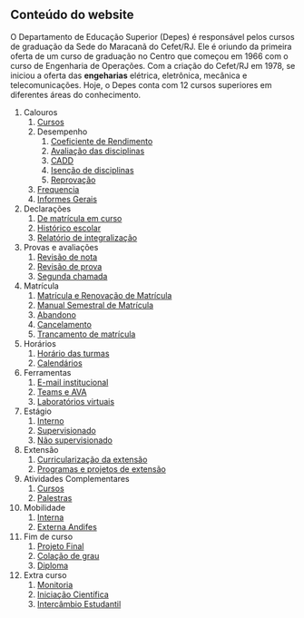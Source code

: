 ## Conteúdo do website

O Departamento de Educação Superior (Depes) é responsável pelos cursos de graduação da Sede do Maracanã do Cefet/RJ. Ele é oriundo da primeira oferta de um curso de graduação no Centro que começou em 1966 com o curso de Engenharia de Operações. Com a criação do Cefet/RJ em 1978, se iniciou a oferta das **engeharias** elétrica, eletrônica, mecânica e telecomunicações. Hoje, o Depes conta com 12 cursos superiores em diferentes áreas do conhecimento.

1. Calouros
   1. [Cursos](pages/PPC.md)
   2. Desempenho
      1. [Coeficiente de Rendimento](pages/CR.md)
      2. [Avaliação das disciplinas](pages/avaliacao.md)
      3. [CADD](pages/cadd.md)
      4. [Isenção de disciplinas](pages/isencao.md)
      5. [Reprovação](pages/reprovacao.md)
   3. [Frequencia](pages/frequencia.md)
   4. [Informes Gerais](pages/calouro.md)
2. Declarações
   1. [De matrícula em curso](pages/de_matricula_em_curso.md)
   2. [Histórico escolar](pages/declaracoes.md)
   3. [Relatório de integralização](pages/relatorio_de_integralizacao.md)
3. Provas e avaliações
   1. [Revisão de nota](pages/revisao_de_nota.md)
   2. [Revisão de prova](pages/revisao_de_prova.md)
   3. [Segunda chamada](pages/segunda_chamada.md)
4. Matrícula
   1. [Matrícula e Renovação de Matrícula](pages/matricula.md)
   2. [Manual Semestral de Matrícula](pages/manual_semestral.md)
   3. [Abandono](pages/abandono.md)
   4. [Cancelamento](pages/cancelamento.md)
   5. [Trancamento de matrícula](pages/trancamento_destrancamento_de_matricula.md)
5. Horários
   1. [Horário das turmas](pages/horario.md)
   2. [Calendários](pages/calendarios.md)
6. Ferramentas
   1. [E-mail institucional](pages/ferramentas_email.md)
   2. [Teams e AVA](pages/ferramentas_teams_e_ava.md)
   3. [Laboratórios virtuais](pages/laboratorios_virtuais.md)
7. Estágio
   1. [Interno](pages/estagio_interno.md)
   2. [Supervisionado](pages/estagio_supervisionado.md)
   3. [Não supervisionado](pages/estagio_nao_supervisionado.md)
8. Extensão
   1. [Curricularização da extensão](pages/curricularizacao_de_extensao.md)
   2. [Programas e projetos de extensão](pages/programas_e_projetos_de_extensao.md)
9. Atividades Complementares
   1. [Cursos](pages/cursos.md)
   2. [Palestras](pages/palestras.md)
10. Mobilidade
    1. [Interna](pages/mobilidade.md)
    2. [Externa Andifes](pages/mobilidade_externa_andifes.md)
11. Fim de curso
    1. [Projeto Final](pages/projeto_final.md)
    2. [Colação de grau](pages/colacao.md)
    3. [Diploma](pages/diploma.md)
12. Extra curso
    1. [Monitoria](pages/monitoria.md)
    2. [Iniciação Científica](pages/iniciacao_cientifica.md)
    3. [Intercâmbio Estudantil](pages/intercambio_estudantil.md)
